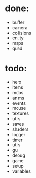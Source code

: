 
# done:
- buffer
- camera
- collisions
- entity
- maps
- quad

# todo:
- hero
- items
- mobs
- anims
- events
- mouse
- textures
- utils
- saves
- shaders
- logger
- timer
- utils
- gui
- debug
- game
- setup
- variables
